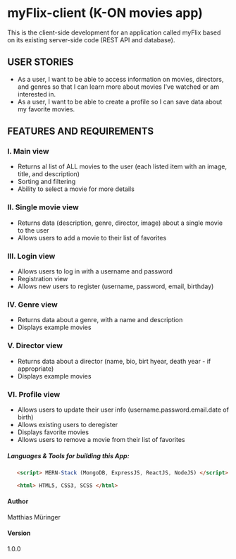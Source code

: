 # myFlix-client (K-ON movies app)

This is the client-side development for an application called myFlix based on its existing server-side code (REST API and database).

## USER STORIES

- As a user, I want to be able to access information on movies, directors, and genres so that I can learn more about movies I've watched or am interested in.
- As a user, I want to be able to create a profile so I can save data about my favorite movies.

## FEATURES AND REQUIREMENTS

### I. Main view

* Returns al list of ALL movies to the user (each listed item with an image, title, and description)
* Sorting and filtering
* Ability to select a movie for more details

### II. Single movie view

* Returns data (description, genre, director, image) about a single movie to the user
* Allows users to add a movie to their list of favorites

### III. Login view

* Allows users to log in with a username and password
* Registration view
* Allows new users to register (username, password, email, birthday)

### IV. Genre view

* Returns data about a genre, with a name and description
* Displays example movies

### V. Director view

* Returns data about a director (name, bio, birt hyear, death year - if appropriate)
* Displays example movies

### VI. Profile view

* Allows users to update their user info (username.password.email.date of birth)
* Allows existing users to deregister
* Displays favorite movies
* Allows users to remove a movie from their list of favorites

##### Languages & Tools for building this App:
```html
   <script> MERN-Stack (MongoDB, ExpressJS, ReactJS, NodeJS) </script>
 ```
```html
   <html> HTML5, CSS3, SCSS </html>
 ```
 
 #### Author
 
 Matthias Müringer
 
 
#### Version
 
 1.0.0
